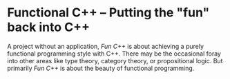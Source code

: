 # Functional C++ – Putting the "fun" back into C++

A project without an application, *Fun C++* is about achieving a purely functional programming style with C++. There may be the occasional foray into other areas like type theory, category theory, or propositional logic. But primarily *Fun C++* is about the beauty of functional programming.
